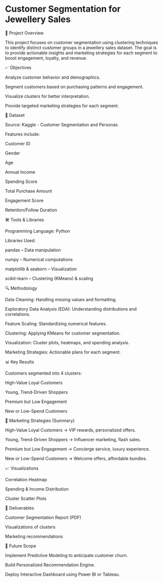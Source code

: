 # Customer Segmentation for Jewellery Sales
📌 Project Overview

This project focuses on customer segmentation using clustering techniques to identify distinct customer groups in a jewellery sales dataset. The goal is to provide actionable insights and marketing strategies for each segment to boost engagement, loyalty, and revenue.

✅ Objectives

Analyze customer behavior and demographics.

Segment customers based on purchasing patterns and engagement.

Visualize clusters for better interpretation.

Provide targeted marketing strategies for each segment.

📂 Dataset

Source: Kaggle - Customer Segmentation and Personas

Features include:

Customer ID

Gender

Age

Annual Income

Spending Score

Total Purchase Amount

Engagement Score

Retention/Follow Duration

🛠 Tools & Libraries

Programming Language: Python

Libraries Used:

pandas – Data manipulation

numpy – Numerical computations

matplotlib & seaborn – Visualization

scikit-learn – Clustering (KMeans) & scaling

🔍 Methodology

Data Cleaning: Handling missing values and formatting.

Exploratory Data Analysis (EDA): Understanding distributions and correlations.

Feature Scaling: Standardizing numerical features.

Clustering: Applying KMeans for customer segmentation.

Visualization: Cluster plots, heatmaps, and spending analysis.

Marketing Strategies: Actionable plans for each segment.

📊 Key Results

Customers segmented into 4 clusters:

High-Value Loyal Customers

Young, Trend-Driven Shoppers

Premium but Low Engagement

New or Low-Spend Customers

🎯 Marketing Strategies (Summary)

High-Value Loyal Customers → VIP rewards, personalized offers.

Young, Trend-Driven Shoppers → Influencer marketing, flash sales.

Premium but Low Engagement → Concierge service, luxury experience.

New or Low-Spend Customers → Welcome offers, affordable bundles.

📈 Visualizations

Correlation Heatmap

Spending & Income Distribution

Cluster Scatter Plots

📌 Deliverables

Customer Segmentation Report (PDF)

Visualizations of clusters

Marketing recommendations

🚀 Future Scope

Implement Predictive Modeling to anticipate customer churn.

Build Personalized Recommendation Engine.

Deploy Interactive Dashboard using Power BI or Tableau.
